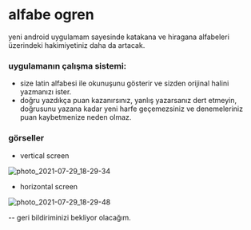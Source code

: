 # alfabe ogren

yeni android uygulamam sayesinde katakana ve hiragana alfabeleri üzerindeki hakimiyetiniz daha da artacak.

### uygulamanın çalışma sistemi:
- size latin alfabesi ile okunuşunu gösterir ve sizden orijinal halini yazmanızı ister.
- doğru yazdıkça puan kazanırsınız, yanlış yazarsanız dert etmeyin, doğrusunu yazana kadar yeni harfe geçemezsiniz ve denemeleriniz puan kaybetmenize neden olmaz.

### görseller

- vertical screen

![photo_2021-07-29_18-29-34](https://user-images.githubusercontent.com/29048982/127521208-d901e5ef-cb0d-4544-98b3-2531428b90af.jpg)

- horizontal screen

![photo_2021-07-29_18-29-48](https://user-images.githubusercontent.com/29048982/127521550-fb889cef-269a-47a3-9e16-23b4d3a2c0bb.jpg)


 -- geri bildiriminizi bekliyor olacağım.
